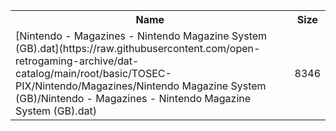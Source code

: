 <table>
<tr><th>Name</th><th>Size</th></tr>
<tr><td>
[Nintendo - Magazines - Nintendo Magazine System (GB).dat](https://raw.githubusercontent.com/open-retrogaming-archive/dat-catalog/main/root/basic/TOSEC-PIX/Nintendo/Magazines/Nintendo Magazine System (GB)/Nintendo - Magazines - Nintendo Magazine System (GB).dat)
</td><td>8346</td></tr>
</table>
